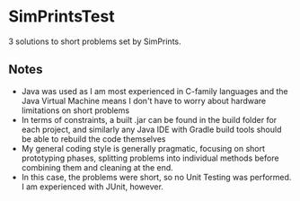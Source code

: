 # SimPrintsTest

3 solutions to short problems set by SimPrints.

## Notes
- Java was used as I am most experienced in C-family languages and the Java Virtual Machine means I don't have to worry about hardware limitations on short problems
- In terms of constraints, a built .jar can be found in the build folder for each project, and similarly any Java IDE with Gradle build tools should be able to rebuild the code themselves
- My general coding style is generally pragmatic, focusing on short prototyping phases, splitting problems into individual methods before combining them and cleaning at the end.
- In this case, the problems were short, so no Unit Testing was performed. I am experienced with JUnit, however.

